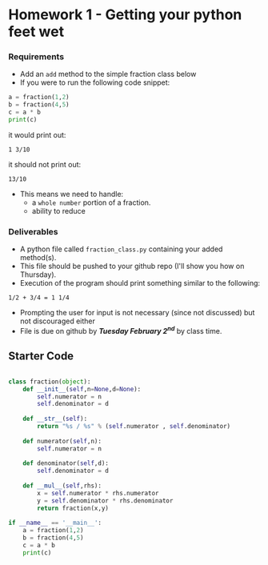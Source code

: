# Homework 1 - Getting your python feet wet

### Requirements
- Add an `add` method to the simple fraction class below
- If you were to run the following code snippet:

```python
a = fraction(1,2)
b = fraction(4,5)
c = a * b
print(c)
```
it would print out:
```
1 3/10
```
it should not print out:

```
13/10
```

- This means we need to handle:
    - a `whole number` portion of a fraction.
    - ability to reduce 

### Deliverables

- A python file called `fraction_class.py` containing your added method(s).
- This file should be pushed to your github repo (I'll show you how on Thursday).
- Execution of the program should print something similar to the following:

```
1/2 + 3/4 = 1 1/4
```
- Prompting the user for input is not necessary (since not discussed) but not discouraged either
- File is due on github by ***Tuesday February 2<sup>nd</sup>*** by class time. 

## Starter Code

```python

class fraction(object):
    def __init__(self,n=None,d=None):
        self.numerator = n
        self.denominator = d
        
    def __str__(self):
        return "%s / %s" % (self.numerator , self.denominator)
        
    def numerator(self,n):
        self.numerator = n 
        
    def denominator(self,d):
        self.denominator = d
        
    def __mul__(self,rhs):
        x = self.numerator * rhs.numerator
        y = self.denominator * rhs.denominator
        return fraction(x,y)
   
if __name__ == '__main__':
    a = fraction(1,2)
    b = fraction(4,5)
    c = a * b
    print(c)
```
